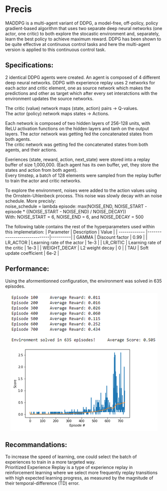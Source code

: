 # Precis

MADDPG is a multi-agent variant of DDPG, a model-free, off-policy, policy gradient-based algorithm that uses two separate deep neural networks (one actor, one critic) to both explore the stocastic environment and, separately, learn the best policy to achieve maximum reward. DDPG has been shown to be quite effective at continuous control tasks and here the multi-agent version is applied to this continuous control task.

## Specifications: 

2 identical DDPG agents were created. 
An agent is composed of 4 different deep neural networks. DDPG with experience replay uses 2 networks for each actor and critic element, one as source network which makes the predictions and other as target which after every set interatctions with the environment updates the source networks.  

The critic (value) network maps (state, action) pairs -> Q-values.  
The actor (policy) network maps states -> Actions.  

Each network is composed of two hidden layers of 256-128 units, with ReLU activation functions on the hidden layers and tanh on the output layers. 
The actor network was getting fed the concatenated states from both agents.  
The critic network was getting fed the concatenated states from both agents, and their actions.

Exeriences (state, reward, action, next_state) were stored into a replay buffer of size 1,000,000. (Each agent has its own buffer, yet, they store the states and action from both agent).  
Every timstep, a batch of 128 elements were sampled from the replay buffer to train the actor and critic networks.  
  
To explore the environment, noises were added to the action values using the Ornstein-Uhlenbeck process. This noise was slowly decay with an noise schedule. More precisly:  
noise_schedule = lambda episode: max(NOISE_END, NOISE_START - episode * ((NOISE_START - NOISE_END) / NOISE_DECAY))  
With: NOISE_START = 6, NOISE_END = 6, and NOISE_DECAY = 500


   
The following table contains the rest of the hyperparameters used within this implemetation:
| Parameter     | Description                 | Value    |
| ------------- |-----------------------------|----------|
| GAMMA         | Discount factor             | 0.99     |
| LR_ACTOR      | Learning rate of the actor  | 1e-3     |
| LR_CRITIC     | Learning rate of the critic | 1e-3     |
| WEIGHT_DECAY  | L2 weight decay             | 0        |
| TAU           | Soft update coefficient     | 6e-2     |


## Performance: 
Using the aformentionned configuration, the environment was solved in 635 episodes.
<p align="center">
  <img src="https://github.com/ClemPalf/Deep-RL-agents/blob/main/MADDPG/images/Results.png"/>
</p>

## Recommandations: 
To increase the speed of learning, one could select the batch of experiences to train in a more targeted way.  
Prioritized Experience Replay is a type of experience replay in reinforcement learning where we select more frequently replay transitions with high expected learning progress, as measured by the magnitude of their temporal-difference (TD) error.  

